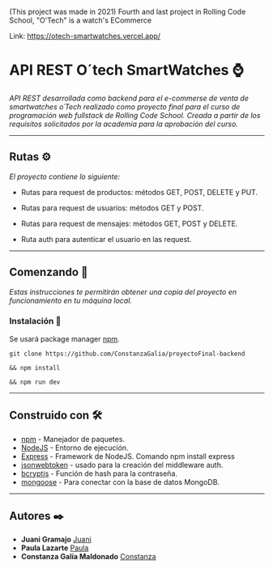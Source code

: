 (This project was made in 2021) Fourth and last project in Rolling Code School, "O'Tech" is a watch's ECommerce

Link:
https://otech-smartwatches.vercel.app/

# API REST O´tech SmartWatches ⌚


_API REST desarrollada como backend para el e-commerse de venta de smartwatches o´Tech realizado como proyecto final para el curso de programación web fullstack de Rolling Code School. Creada a partir de los requisitos solicitados por la academia para la aprobación del curso._

---
## Rutas ⚙
_El proyecto contiene lo siguiente:_

* Rutas para request de productos: métodos GET, POST, DELETE y PUT.

* Rutas para request de usuarios: métodos GET y POST. 

* Rutas para request de mensajes: métodos GET, POST y DELETE.

* Ruta auth para autenticar el usuario en las request.


---
## Comenzando 🚀

_Estas instrucciones te permitirán obtener una copia del proyecto en funcionamiento en tu máquina local._

### Instalación 🔧

Se usará package manager [npm](https://www.npmjs.com/).

```
git clone https://github.com/ConstanzaGalia/proyectoFinal-backend

&& npm install

&& npm run dev

```

---
## Construido con 🛠️

* [npm](https://www.npmjs.com/) - Manejador de paquetes.
* [NodeJS](https://nodejs.org/es/) - Entorno de ejecución.
* [Express](https://expressjs.com/es/) - Framework de NodeJS. Comando npm install express
* [jsonwebtoken](https://www.npmjs.com/package/jsonwebtoken) - usado para la creación del middleware auth.
* [bcryptjs](https://www.npmjs.com/package/bcryptjs) - Función de hash para la contraseña.
* [mongoose](https://www.npmjs.com/package/mongoose) - Para conectar con la base de datos MongoDB.

---
## Autores ✒️


* **Juani Gramajo**  [Juani](https://github.com/juanigramajo)
* **Paula Lazarte**  [Paula](https://github.com/Paulazarte)
* **Constanza Galía Maldonado** [Constanza](https://github.com/ConstanzaGalia/)


